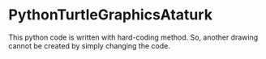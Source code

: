 # PythonTurtleGraphicsAtaturk

This python code is written with hard-coding method. So, another drawing cannot be created by simply changing the code.
